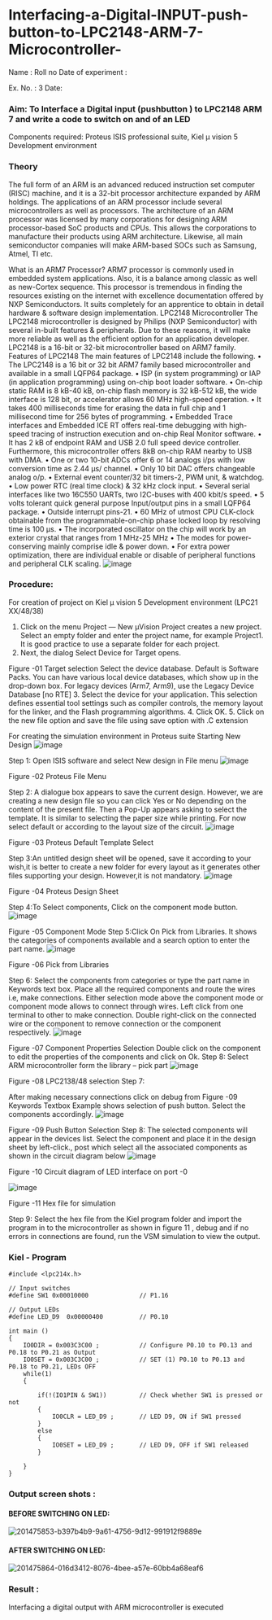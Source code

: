 # Interfacing-a-Digital-INPUT-push-button-to-LPC2148-ARM-7-Microcontroller-
Name :
Roll no 
Date of experiment :

Ex. No. : 3
Date: 
 
### Aim: To Interface a Digital input (pushbutton ) to LPC2148 ARM 7 and write a code to switch on and of an LED 
Components required: Proteus ISIS professional suite, Kiel μ vision 5 Development environment 
### Theory 
The full form of an ARM is an advanced reduced instruction set computer (RISC) machine, and it is a 32-bit processor architecture expanded by ARM holdings. The applications of an ARM processor include several microcontrollers as well as processors. The architecture of an ARM processor was licensed by many corporations for designing ARM processor-based SoC products and CPUs. This allows the corporations to manufacture their products using ARM architecture. Likewise, all main semiconductor companies will make ARM-based SOCs such as Samsung, Atmel, TI etc.


What is an ARM7 Processor?
ARM7 processor is commonly used in embedded system applications. Also, it is a balance among classic as well as new-Cortex sequence. This processor is tremendous in finding the resources existing on the internet with excellence documentation offered by NXP Semiconductors. It suits completely for an apprentice to obtain in detail hardware & software design implementation.
LPC2148 Microcontroller
 The LPC2148 microcontroller is designed by Philips (NXP Semiconductor) with several in-built features & peripherals. Due to these reasons, it will make more reliable as well as the efficient option for an application developer. LPC2148 is a 16-bit or 32-bit microcontroller based on ARM7 family.
Features of LPC2148
The main features of LPC2148 include the following.
•	The LPC2148 is a 16 bit or 32 bit ARM7 family based microcontroller and available in a small LQFP64 package.
•	ISP (in system programming) or IAP (in application programming) using on-chip boot loader software.
•	On-chip static RAM is 8 kB-40 kB, on-chip flash memory is 32 kB-512 kB, the wide interface is 128 bit, or accelerator allows 60 MHz high-speed operation.
•	It takes 400 milliseconds time for erasing the data in full chip and 1 millisecond time for 256 bytes of programming.
•	Embedded Trace interfaces and Embedded ICE RT offers real-time debugging with high-speed tracing of instruction execution and on-chip Real Monitor software.
•	It has 2 kB of endpoint RAM and USB 2.0 full speed device controller. Furthermore, this microcontroller offers 8kB on-chip RAM nearby to USB with DMA.
•	One or two 10-bit ADCs offer 6 or 14 analogs i/ps with low conversion time as 2.44 μs/ channel.
•	Only 10 bit DAC offers changeable analog o/p.
•	External event counter/32 bit timers-2, PWM unit, & watchdog.
•	Low power RTC (real time clock) & 32 kHz clock input.
•	Several serial interfaces like two 16C550 UARTs, two I2C-buses with 400 kbit/s speed.
•	5 volts tolerant quick general purpose Input/output pins in a small LQFP64 package.
•	Outside interrupt pins-21.
•	60 MHz of utmost CPU CLK-clock obtainable from the programmable-on-chip phase locked loop by resolving time is 100 μs.
•	The incorporated oscillator on the chip will work by an exterior crystal that ranges from 1 MHz-25 MHz
•	The modes for power-conserving mainly comprise idle & power down.
•	For extra power optimization, there are individual enable or disable of peripheral functions and peripheral CLK scaling.
 ![image](https://user-images.githubusercontent.com/36288975/193398005-6e1257a9-16ae-43f5-9f09-33bb21ed25b9.png)



### Procedure:
For creation of project on    Kiel μ vision 5 Development environment (LPC21 XX/48/38)
1.	Click on the menu Project — New µVision Project creates a new project. Select an empty folder and enter the project name, for example Project1. It is good practice to use a separate folder for each project.
2.	Next, the dialog Select Device for Target opens.

 

Figure -01 Target selection
Select the device database. Default is Software Packs. You can have various local device databases, which show up in the drop-down box. For legacy devices (Arm7, Arm9), use the Legacy Device Database [no RTE]
3.	Select the device for your application. This selection defines essential tool settings such as compiler controls, the memory layout for the linker, and the Flash programming algorithms.
4.	Click OK.
5.	Click on the new file option and save the file using save option with .C extension 



For creating the simulation environment in Proteus suite 
Starting New Design
![image](https://user-images.githubusercontent.com/36288975/193398020-d0963a16-4349-4979-87d7-4c9dc11e2346.png)

Step 1: Open ISIS software and select New design in  File menu
 ![image](https://user-images.githubusercontent.com/36288975/193398023-cb8690cf-914a-47e3-8901-c8db3e4cd223.png)

Figure -02 Proteus File Menu

 Step 2: A dialogue box appears to save the current design. However, we are creating a new design file so you can click Yes or No depending on the content of the present file. Then a Pop-Up appears asking to select the template. It is similar to selecting the paper size while printing. For now select default or according to the layout size of the circuit.
 ![image](https://user-images.githubusercontent.com/36288975/193398027-fd5ae82c-341e-4ed9-aaa4-6bf7574c1a39.png)

  Figure -03 Proteus Default Template Select
 
Step 3:An untitled design sheet will be opened, save it according to your wish,it is better to create a new folder for every layout as it generates other files supporting your design. However,it is not mandatory.
![image](https://user-images.githubusercontent.com/36288975/193398031-03ecd6a5-d9b1-4a60-9dee-009c17a3f5dd.png)
  
  Figure -04 Proteus Design Sheet
 
Step 4:To Select components, Click on the component mode button.
 ![image](https://user-images.githubusercontent.com/36288975/193398044-5e0d1fe6-1d2b-4b54-9c54-f2904b234343.png)

Figure -05 Component Mode
Step 5:Click On Pick from Libraries. It shows the categories of components available and a search option to enter the part name.
 ![image](https://user-images.githubusercontent.com/36288975/193398047-f1d5f143-7980-45de-99f2-30b3c4bc04d6.png)

  Figure -06 Pick from Libraries

Step 6: Select the components from categories or type the part name in Keywords text box.
 Place all the required components and route the wires i.e, make connections.
Either selection mode above the component mode or component mode allows to connect through wires. Left click from one terminal to other to make connection. Double right-click on the connected wire or the component to remove connection or the component respectively.
 ![image](https://user-images.githubusercontent.com/36288975/193398050-d6d28800-0c5b-4f5c-a77c-227f3336a125.png)

 Figure -07 Component Properties Selection
Double click on the component to edit the properties of the components and click on Ok.
Step 8: Select ARM microcontroller form the library – pick part 
 ![image](https://user-images.githubusercontent.com/36288975/193398055-587ebd36-4b82-4eaf-837c-f94c3cf2d071.png)
  
Figure -08 LPC2138/48 selection
Step 7:

After making necessary connections click on debug from 
 Figure -09 Keywords Textbox
Example shows selection of push button. Select the components accordingly.
 ![image](https://user-images.githubusercontent.com/36288975/193398058-2519b9d0-a2ca-421f-957d-7507fc7791b8.png)

 Figure -09 Push Button Selection
Step 8: The selected components will appear in the devices list. Select the component and place it in the design sheet by left-click., post which select all the associated components as shown in the circuit diagram below 
![image](https://user-images.githubusercontent.com/36288975/193398065-c12b4984-db8e-40cc-890d-221db1c35b0d.png)

 
Figure -10 Circuit diagram of LED interface on port -0

![image](https://user-images.githubusercontent.com/36288975/193398071-76df0a57-7e76-4868-9769-c63d220482b8.png)

 
Figure -11 Hex file for simulation 

Step 9: Select the hex file from the Kiel program folder and import the program in to the microcontroller as shown in figure 11 ,  debug and if no errors in connections are found, run the VSM simulation to view the output.


### Kiel - Program  
```
#include <lpc214x.h>

// Input switches
#define SW1	0x00010000				// P1.16

// Output LEDs
#define LED_D9	0x00000400 			// P0.10

int main ()
{
	IO0DIR = 0x003C3C00 ;			// Configure P0.10 to P0.13 and P0.18 to P0.21 as Output	
	IO0SET = 0x003C3C00 ;			// SET (1) P0.10 to P0.13 and P0.18 to P0.21, LEDs OFF
	while(1)
	{
		
		if(!(IO1PIN & SW1))			// Check whether SW1 is pressed or not
		{
			IO0CLR = LED_D9 ;		// LED D9, ON if SW1 pressed
		}
		else
		{
			IO0SET = LED_D9 ;		// LED D9, OFF if SW1 released
		}
		
	}
}
```
### Output screen shots :
#### BEFORE SWITCHING ON LED:
![201475853-b397b4b9-9a61-4756-9d12-991912f9889e](https://user-images.githubusercontent.com/94169318/202905591-807238fb-dac9-4761-861d-b5a0d8c20e01.png)

#### AFTER SWITCHING ON LED:
![201475864-016d3412-8076-4bee-a57e-60bb4a68eaf6](https://user-images.githubusercontent.com/94169318/202905609-ca5d6eda-96fd-4743-a318-09bea6d371fc.png)


### Result :
Interfacing a digital output with ARM microcontroller is executed 







